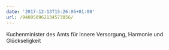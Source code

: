 ```yaml
---
date: '2017-12-13T15:26:06+01:00'
url: /940950962134573056/
---
```

Kuchenminister des Amts für Innere Versorgung, Harmonie und Glückseligkeit
